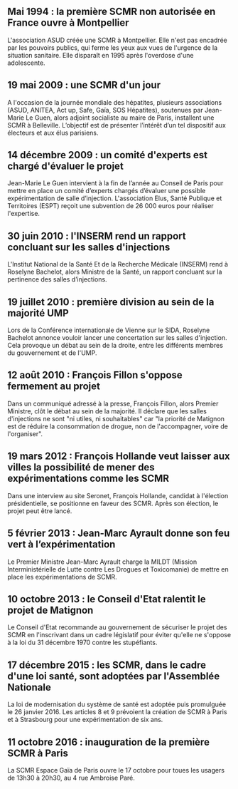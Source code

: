 ## Mai 1994 : la première SCMR non autorisée en France ouvre à Montpellier

L'association ASUD créée une SCMR à Montpellier. Elle n'est pas encadrée par les pouvoirs publics, qui ferme les yeux aux vues de l'urgence de la situation sanitaire. Elle disparaît en 1995 après l'overdose d'une adolescente.

## 19 mai 2009 : une SCMR d'un jour

A l'occasion de la journée mondiale des hépatites, plusieurs associations (ASUD, ANITEA, Act up, Safe, Gaïa, SOS Hépatites), soutenues par Jean-Marie Le Guen, alors adjoint socialiste au maire de Paris, installent une SCMR à Belleville. L’objectif est de présenter l’intérêt d’un tel dispositif aux électeurs et aux élus parisiens. 

## 14 décembre 2009 : un comité d'experts est chargé d'évaluer le projet 

Jean-Marie Le Guen intervient à la fin de l’année au Conseil de Paris pour mettre en place un comité d’experts chargés d’évaluer une possible expérimentation de salle d’injection. L'association Elus, Santé Publique et Territoires (ESPT) reçoit une subvention de 26 000 euros pour réaliser l'expertise. 

## 30 juin 2010 : l'INSERM rend un rapport concluant sur les salles d'injections

L'Institut National de la Santé Et de la Recherche Médicale (INSERM) rend à Roselyne Bachelot, alors Ministre de la Santé, un rapport concluant sur la pertinence des salles d’injections. 

## 19 juillet 2010 : première division au sein de la majorité UMP

Lors de la Conférence internationale de Vienne sur le SIDA, Roselyne Bachelot annonce vouloir lancer une concertation sur les salles d'injection. Cela provoque un débat au sein de la droite, entre les différents membres du gouvernement et de l'UMP. 

## 12 août 2010 : François Fillon s'oppose fermement au projet

Dans un communiqué adressé à la presse, François Fillon, alors Premier Ministre, clôt le débat au sein de la majorité. Il déclare que les salles d'injections ne sont "ni utiles, ni souhaitables" car "la priorité de Matignon est de réduire la consommation de drogue, non de l'accompagner, voire de l'organiser". 

## 19 mars 2012 : François Hollande veut laisser aux villes la possibilité de mener des expérimentations comme les SCMR

Dans une interview au site Seronet, François Hollande, candidat à l'élection présidentielle, se positionne en faveur des SCMR. Après son élection, le projet peut être lancé.

## 5 février 2013 : Jean-Marc Ayrault donne son feu vert à l’expérimentation

Le Premier Ministre Jean-Marc Ayrault charge la MILDT (Mission Interministérielle de Lutte contre Les Drogues et Toxicomanie) de mettre en place les expérimentations de SCMR.

## 10 octobre 2013 : le Conseil d'Etat ralentit le projet de Matignon

Le Conseil d'Etat recommande au gouvernement de sécuriser le projet des SCMR en l'inscrivant dans un cadre législatif pour éviter qu'elle ne s'oppose à la loi du 31 décembre 1970 contre les stupéfiants. 

## 17 décembre 2015 : les SCMR, dans le cadre d'une loi santé, sont adoptées par l'Assemblée Nationale

La loi de modernisation du système de santé est adoptée puis promulguée le 26 janvier 2016. Les articles 8 et 9 prévoient la création de SCMR à Paris et à Strasbourg pour une expérimentation de six ans. 

## 11 octobre 2016 : inauguration de la première SCMR à Paris

La SCMR Espace Gaïa de Paris ouvre le 17 octobre pour toues les usagers de 13h30 à 20h30, au 4 rue Ambroise Paré.
